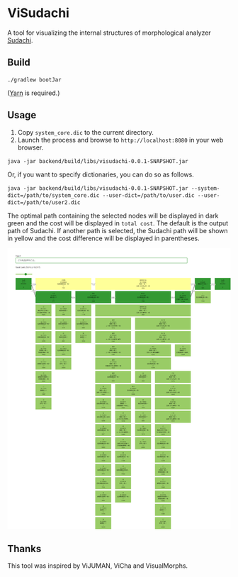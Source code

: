 # ViSudachi
A tool for visualizing the internal structures of morphological analyzer [Sudachi](https://github.com/WorksApplications/Sudachi).

## Build

```
./gradlew bootJar
```

([Yarn](https://yarnpkg.com/) is required.)

## Usage

1. Copy `system_core.dic` to the current directory.
2. Launch the process and browse to `http://localhost:8080` in your web browser.

```
java -jar backend/build/libs/visudachi-0.0.1-SNAPSHOT.jar
```

Or, if you want to specify dictionaries, you can do so as follows.

```
java -jar backend/build/libs/visudachi-0.0.1-SNAPSHOT.jar --system-dict=/path/to/system_core.dic --user-dict=/path/to/user.dic --user-dict=/path/to/user2.dic
```

The optimal path containing the selected nodes will be displayed in dark green and the cost will be displayed in `total cost`. The default is the output path of Sudachi. If another path is selected, the Sudachi path will be shown in yellow and the cost difference will be displayed in parentheses.


![screenshot](https://github.com/WorksApplications/ViSudachi/blob/images/screenshot.png)

## Thanks

This tool was inspired by ViJUMAN, ViCha and VisualMorphs.
